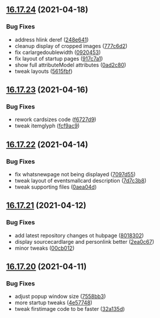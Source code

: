 ## [16.17.24](https://github.com/phandcock/GrampsView/compare/v16.17.23...v16.17.24) (2021-04-18)


### Bug Fixes

* address hlink deref ([248e641](https://github.com/phandcock/GrampsView/commit/248e64112a4a74776855bafc48a33cd62fa128ab))
* cleanup display of cropped images ([777c6d2](https://github.com/phandcock/GrampsView/commit/777c6d22a89ec97db3089690d8af86ab5b8bb9e0))
* fix carlargedoublewidth ([0920453](https://github.com/phandcock/GrampsView/commit/09204538e20026ae647b5ba4918459eb31fd9c8e))
* fix layout of startup pages ([917c7a1](https://github.com/phandcock/GrampsView/commit/917c7a10149fedc8fb999860d1e4520bf3e3a6b4))
* show full attributeModel attributes ([0ad2c80](https://github.com/phandcock/GrampsView/commit/0ad2c80f04ccb1804a0e0614581f116159554245))
* tweak layouts ([5615fbf](https://github.com/phandcock/GrampsView/commit/5615fbf1e8e624b8300a3167fba39f8de95ebf7f))



## [16.17.23](https://github.com/phandcock/GrampsView/compare/v16.17.22...v16.17.23) (2021-04-16)


### Bug Fixes

* rework cardsizes code ([f6727d9](https://github.com/phandcock/GrampsView/commit/f6727d9b6e3d9e485831ab4055265a965dfce2a4))
* tweak itemglyph ([fcf9ac9](https://github.com/phandcock/GrampsView/commit/fcf9ac971bef2d811f86695c564da3fd06d76ece))



## [16.17.22](https://github.com/phandcock/GrampsView/compare/v16.17.21...v16.17.22) (2021-04-14)


### Bug Fixes

* fix whatsnewpage not being displayed ([7097d55](https://github.com/phandcock/GrampsView/commit/7097d55dcdf398acfa8049702e3e8d0089174c27))
* tweak layout of eventsmallcard description ([7d7c3b8](https://github.com/phandcock/GrampsView/commit/7d7c3b88e747ed4bf4b5f36657dbc297e6e107d0))
* tweak supporting files ([0aea04d](https://github.com/phandcock/GrampsView/commit/0aea04d0c84280cb3fa1c3a76ca9e66f3fc93600))



## [16.17.21](https://github.com/phandcock/GrampsView/compare/v16.17.20...v16.17.21) (2021-04-12)


### Bug Fixes

* add latest repository changes ot hubpage ([8018302](https://github.com/phandcock/GrampsView/commit/80183028ebff768455f9fbc4ab60bec2bb5b725d))
* display sourcecardlarge and personlink better ([2ea0c67](https://github.com/phandcock/GrampsView/commit/2ea0c6766f07a74bd7c24d6db2dc8ccd119226f9))
* minor tweaks ([00cb012](https://github.com/phandcock/GrampsView/commit/00cb012a14a9be430d41e0fc9ef0386700bc5567))



## [16.17.20](https://github.com/phandcock/GrampsView/compare/v16.17.19...v16.17.20) (2021-04-11)


### Bug Fixes

* adjust popup window size ([7558bb3](https://github.com/phandcock/GrampsView/commit/7558bb314c8a8202a215411310d8a095a539ecf0))
* more startup tweaks ([4e57748](https://github.com/phandcock/GrampsView/commit/4e57748c2c0851e1162ef5cc91be86c33bfbe3aa))
* tweak firstimage code to be faster ([32a135d](https://github.com/phandcock/GrampsView/commit/32a135d18c556929e3dcc2852cbcf1ca57762bd0))



